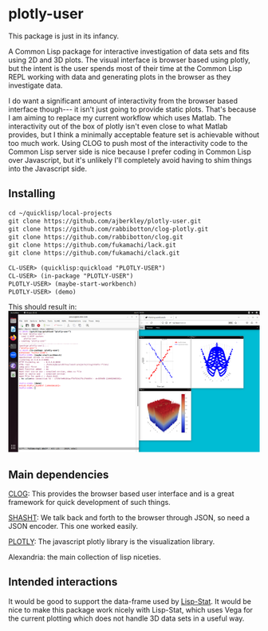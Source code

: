# plotly-user

This package is just in its infancy.

A Common Lisp package for interactive investigation of data sets and
fits using 2D and 3D plots.  The visual interface is browser based using plotly,
but the intent is the user spends most of their time at the Common
Lisp REPL working with data and generating plots in the browser as
they investigate data.

I do want a significant amount of interactivity from the browser based interface
though--- it isn't just going to provide static plots.  That's because I am aiming
to replace my current workflow which uses Matlab.  The interactivity
out of the box of plotly isn't even close to what Matlab provides, but I think
a minimally acceptable feature set is achievable without too much work.  Using
CLOG to push most of the interactivity code to the Common Lisp server side is nice
because I prefer coding in Common Lisp over Javascript, but it's unlikely I'll
completely avoid having to shim things into the Javascript side.

## Installing
```
cd ~/quicklisp/local-projects
git clone https://github.com/ajberkley/plotly-user.git
git clone https://github.com/rabbibotton/clog-plotly.git
git clone https://github.com/rabbibotton/clog.git
git clone https://github.com/fukamachi/lack.git
git clone https://github.com/fukamachi/clack.git
```

```
CL-USER> (quicklisp:quickload "PLOTLY-USER")
CL-USER> (in-package "PLOTLY-USER")
PLOTLY-USER> (maybe-start-workbench)
PLOTLY-USER> (demo)
```

This should result in:
![Screenshot](./screenshot-readme.png)

## Main dependencies
[CLOG](https://github.com/rabbibotton/clog): This provides the browser based user interface and is a great framework for quick development of such things.

[SHASHT](https://github.com/yitzchak/shasht): We talk back and forth to the browser through JSON, so need a JSON encoder.  This one worked easily.

[PLOTLY](https://plotly.com/javascript/): The javascript plotly library is the visualization library.

Alexandria: the main collection of lisp niceties.

## Intended interactions

It would be good to support the data-frame used by
[Lisp-Stat](https://github.com/Lisp-Stat).  It would be nice to make
this package work nicely with Lisp-Stat, which uses Vega for the
current plotting which does not handle 3D data sets in a useful way.
